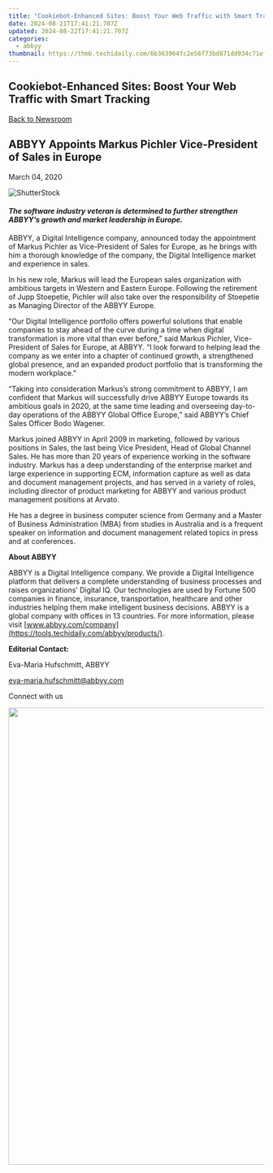 ```yaml
---
title: "Cookiebot-Enhanced Sites: Boost Your Web Traffic with Smart Tracking"
date: 2024-08-21T17:41:21.707Z
updated: 2024-08-22T17:41:21.707Z
categories:
  - abbyy
thumbnail: https://thmb.techidaily.com/6b363964fc2e56f73bd871dd934c71ef94eb37eb3e4be61bfc1959bf2c673820.jpg
---
```


## Cookiebot-Enhanced Sites: Boost Your Web Traffic with Smart Tracking

[Back to Newsroom](https://tools.techidaily.com/abbyy/products/)

## ABBYY Appoints Markus Pichler Vice-President of Sales in Europe

March 04, 2020

![ShutterStock](https://content.abbyy.com/-/media/project/abbyy/abbyy/branchtemplates/shutterstock_1272462163_1296-x-729.jpg?h=729&iar=0&w=1296)

#### _The software industry veteran is determined to further strengthen ABBYY’s growth and market leadership in Europe._ 

ABBYY, a Digital Intelligence company, announced today the appointment of Markus Pichler as Vice-President of Sales for Europe, as he brings with him a thorough knowledge of the company, the Digital Intelligence market and experience in sales.

In his new role, Markus will lead the European sales organization with ambitious targets in Western and Eastern Europe. Following the retirement of Jupp Stoepetie, Pichler will also take over the responsibility of Stoepetie as Managing Director of the ABBYY Europe.

“Our Digital Intelligence portfolio offers powerful solutions that enable companies to stay ahead of the curve during a time when digital transformation is more vital than ever before,” said Markus Pichler, Vice-President of Sales for Europe, at ABBYY. “I look forward to helping lead the company as we enter into a chapter of continued growth, a strengthened global presence, and an expanded product portfolio that is transforming the modern workplace.”

“Taking into consideration Markus’s strong commitment to ABBYY, I am confident that Markus will successfully drive ABBYY Europe towards its ambitious goals in 2020, at the same time leading and overseeing day-to-day operations of the ABBYY Global Office Europe,” said ABBYY’s Chief Sales Officer Bodo Wagener.

Markus joined ABBYY in April 2009 in marketing, followed by various positions in Sales, the last being Vice President, Head of Global Channel Sales. He has more than 20 years of experience working in the software industry. Markus has a deep understanding of the enterprise market and large experience in supporting ECM, information capture as well as data and document management projects, and has served in a variety of roles, including director of product marketing for ABBYY and various product management positions at Arvato.

He has a degree in business computer science from Germany and a Master of Business Administration (MBA) from studies in Australia and is a frequent speaker on information and document management related topics in press and at conferences.

**About ABBYY**

ABBYY is a Digital Intelligence company. We provide a Digital Intelligence platform that delivers a complete understanding of business processes and raises organizations’ Digital IQ. Our technologies are used by Fortune 500 companies in finance, insurance, transportation, healthcare and other industries helping them make intelligent business decisions. ABBYY is a global company with offices in 13 countries. For more information, please visit [www.abbyy.com/company](https://tools.techidaily.com/abbyy/products/).

**Editorial Contact:**

Eva-Maria Hufschmitt, ABBYY

[eva-maria.hufschmitt@abbyy.com](https://tools.techidaily.com/abbyy/products/)

Connect with us

<ins class="adsbygoogle"
     style="display:block"
     data-ad-format="autorelaxed"
     data-ad-client="ca-pub-7571918770474297"
     data-ad-slot="1223367746"></ins>



<ins class="adsbygoogle"
     style="display:block"
     data-ad-client="ca-pub-7571918770474297"
     data-ad-slot="8358498916"
     data-ad-format="auto"
     data-full-width-responsive="true"></ins>



<!-- affiliate ads begin -->
<a href="https://tinyland.pxf.io/c/5597632/1793214/19135" target="_top" id="1793214"><img src="//a.impactradius-go.com/display-ad/19135-1793214" border="0" alt="" width="900" height="900"/></a><img height="0" width="0" src="https://imp.pxf.io/i/5597632/1793214/19135" style="position:absolute;visibility:hidden;" border="0" />
<!-- affiliate ads end -->